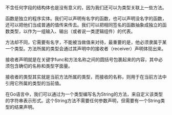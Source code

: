 

不含任何字段的结构体也是没有意义的，因为我们还可以为类型关联上一些方法。


函数是独立的程序实体。我们可以声明有名字的函数，也可以声明没名字的函数，还可以把他们当成普通的值传来传去。我们可以把相同签名的函数抽象成独立的函数类型，以作为一组输入、输出（或者说一类逻辑组件）的代表。

方法却不同，它需要有名字，不能被当做值来对待，最重要的是，他必须隶属于某一个类型。方法所属的类型会通过其声明中的接收者（receiver）声明体现出来。

接收者声明就是在关键字func和方法名称之间的圆括号包裹起来的内容，其中必须包含确切的名称和类型字面量。

接收者的类型其实就是当前方法所属的类型，而接收的名称，则用于在当前方法中引用它所属的类型的当前值。


在Go语言中，我们可以通过为一个类型编写名为String的方法，来自定义该类型的字符串表示形式。这个String方法不需要任何参数声明，但需要有一个String类型的结果声明。